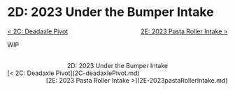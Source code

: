 <style>
.right{
    float:right;
}

.left{
    float:left;
}
</style>

# 2D: 2023 Under the Bumper Intake

<span class="left">[< 2C: Deadaxle Pivot](2C-deadaxlePivot.md)</span> <span class="right">[2E: 2023 Pasta Roller Intake >](2E-2023pastaRollerIntake.md)</span>
<br>

WIP

<br>
<center>2D: 2023 Under the Bumper Intake</center> 
<span class="left">[< 2C: Deadaxle Pivot](2C-deadaxlePivot.md)</span> <span class="right">[2E: 2023 Pasta Roller Intake >](2E-2023pastaRollerIntake.md)</span>
<br>
<br>